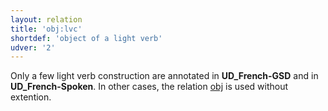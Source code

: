 ```yaml
---
layout: relation
title: 'obj:lvc'
shortdef: 'object of a light verb'
udver: '2'
---
```


Only a few light verb construction are annotated in **UD_French-GSD** and in **UD_French-Spoken**.
In other cases, the relation [obj]() is used without extention.